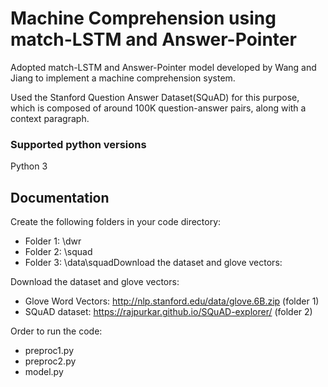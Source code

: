 
# Machine Comprehension using match-LSTM and Answer-Pointer

Adopted match-LSTM and Answer-Pointer model developed by Wang and Jiang to implement a machine comprehension system.

Used the Stanford Question Answer Dataset(SQuAD) for this purpose, which is composed of around 100K question-answer pairs, along with a context paragraph.

### Supported python versions

Python 3

## Documentation

Create the following folders in your code directory:

 - Folder 1: \\dwr
 - Folder 2: \\squad
 - Folder 3: \\data\\squadDownload the dataset and glove vectors:

Download the dataset and glove vectors:

 - Glove Word Vectors: http://nlp.stanford.edu/data/glove.6B.zip (folder 1)
 - SQuAD dataset: https://rajpurkar.github.io/SQuAD-explorer/ (folder 2)

Order to run the code:

 - preproc1.py
 - preproc2.py
 - model.py
